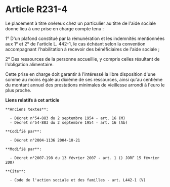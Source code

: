 # Article R231-4

Le placement à titre onéreux chez un particulier au titre de l'aide sociale donne lieu à une prise en charge compte tenu : 

1° D'un plafond constitué par la rémunération et les indemnités mentionnées aux 1° et 2° de l'article L. 442-1, le cas
échéant selon la convention accompagnant l'habilitation à recevoir des bénéficiaires de l'aide sociale ; 

2° Des ressources de la personne accueillie, y compris celles résultant de l'obligation alimentaire. 

Cette prise en charge doit garantir à l'intéressé la libre disposition d'une somme au moins égale au dixième de ses
ressources, ainsi qu'au centième du montant annuel des prestations minimales de vieillesse arrondi à l'euro le plus proche.

**Liens relatifs à cet article**

	**Anciens textes**:

	  - Décret n°54-883 du 2 septembre 1954 - art. 16 (M)
	  - Décret n°54-883 du 2 septembre 1954 - art. 16 (Ab)

	**Codifié par**:

	  - Décret n°2004-1136 2004-10-21

	**Modifié par**:

	  - Décret n°2007-198 du 13 février 2007 - art. 1 () JORF 15 février 2007

	**Cite**:

	  - Code de l'action sociale et des familles - art. L442-1 (V)
